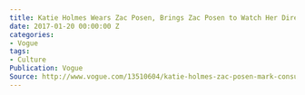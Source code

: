 ```yaml
---
title: Katie Holmes Wears Zac Posen, Brings Zac Posen to Watch Her Directorial Debut
date: 2017-01-20 00:00:00 Z
categories:
- Vogue
tags:
- Culture
Publication: Vogue
Source: http://www.vogue.com/13510604/katie-holmes-zac-posen-mark-consuelos-eve-lindley-at-all-we-had-screening/
---
```



